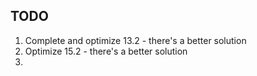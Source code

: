 TODO
---

1. Complete and optimize 13.2 - there's a better solution
2. Optimize 15.2 - there's a better solution
3. 